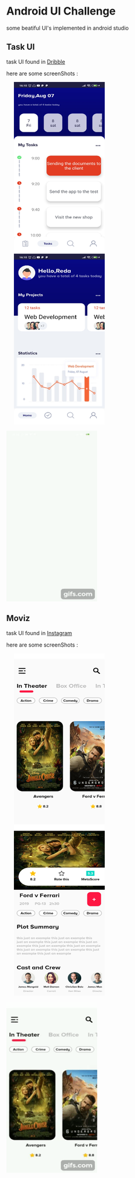 # Android UI Challenge
some beatiful UI's implemented in android studio

## Task UI
task UI found in [Dribble](https://dribbble.com/shots/7273697-Task-App-UI)

here are some screenShots : 

<img src="https://github.com/DokkarRachidReda/Android-UI-Challenge/blob/master/TaskUI/screen1.jpg" height="450" width="240" hspace="20"><img src="https://github.com/DokkarRachidReda/Android-UI-Challenge/blob/master/TaskUI/screen2.jpg" height="450" width="240" hspace="20">


<img src="https://github.com/DokkarRachidReda/Android-UI-Challenge/blob/master/TaskUI/taskui.gif" height="450" width="240">


## Moviz
task UI found in [Instagram](https://www.instagram.com/ux_trends/)

here are some screenShots : 

<img src="https://github.com/DokkarRachidReda/Android-UI-Challenge/blob/master/Moviz/1.jpg" height="450" width="240" hspace="20"><img src="https://github.com/DokkarRachidReda/Android-UI-Challenge/blob/master/Moviz/2.jpg" height="450" width="240" hspace="20">


<img src="https://github.com/DokkarRachidReda/Android-UI-Challenge/blob/master/Moviz/gif.gif" height="450" width="240">
